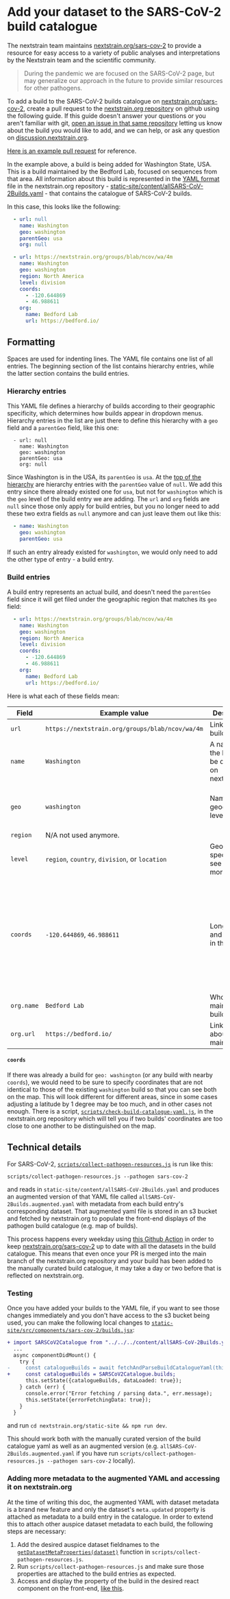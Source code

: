 # Add your dataset to the SARS-CoV-2 build catalogue

The nextstrain team maintains [nextstrain.org/sars-cov-2](https://nextstrain.org/sars-cov-2) to provide a resource for easy access to a variety of public analyses and interpretations by the Nextstrain team and the scientific community.

> During the pandemic we are focused on the SARS-CoV-2 page, but may generalize our approach in the future to provide similar resources for other pathogens.


To add a build to the SARS-CoV-2 builds catalogue on [nextstrain.org/sars-cov-2](https://nextstrain.org/sars-cov-2), create a pull request to the [nextstrain.org repository](https://github.com/nextstrain/nextstrain.org) on github using the following guide.
If this guide doesn't answer your questions or you aren't familiar with git, [open an issue in that same repository](https://github.com/nextstrain/nextstrain.org/issues/new/choose) letting us know about the build you would like to add, and we can help, or ask any question on [discussion.nextstrain.org](https://discussion.nextstrain.org/).

[Here is an example pull request](https://github.com/nextstrain/nextstrain.org/pull/246) for reference.

In the example above, a build is being added for Washington State, USA.
This is a build maintained by the Bedford Lab, focused on sequences from that area.
All information about this build is represented in the [YAML format](https://docs.ansible.com/ansible/latest/reference_appendices/YAMLSyntax.html) file in the nextstrain.org repository - [static-site/content/allSARS-CoV-2Builds.yaml](https://github.com/nextstrain/nextstrain.org/blob/master/static-site/content/allSARS-CoV-2Builds.yaml) - that contains the catalogue of SARS-CoV-2 builds.

In this case, this looks like the following:

```yaml
  - url: null
    name: Washington
    geo: washington
    parentGeo: usa
    org: null

  - url: https://nextstrain.org/groups/blab/ncov/wa/4m
    name: Washington
    geo: washington
    region: North America
    level: division
    coords:
      - -120.644869
      - 46.988611
    org:
      name: Bedford Lab
      url: https://bedford.io/
```

## Formatting

Spaces are used for indenting lines.
The YAML file contains one list of all entries.
The beginning section of the list contains hierarchy entries, while the latter section contains the build entries.

### Hierarchy entries

This YAML file defines a hierarchy of builds according to their geographic specificity, which determines how builds appear in dropdown menus.
Hierarchy entries in the list are just there to define this hierarchy with a `geo` field and a `parentGeo` field, like this one:
```
  - url: null
    name: Washington
    geo: washington
    parentGeo: usa
    org: null
```
Since Washington is in the USA, its `parentGeo` is `usa`.
At the [top of the hierarchy](https://github.com/nextstrain/nextstrain.org/blob/master/static-site/content/allSARS-CoV-2Builds.yaml#L4) are hierarchy entries with the `parentGeo` value of `null`.
We add this entry since there already existed one for `usa`, but not for `washington` which is the `geo` level of the build entry we are adding.
The `url` and `org` fields are `null` since those only apply for build entries, but you no longer need to add these two extra fields as `null` anymore and can just leave them out like this:
```yaml
  - name: Washington
    geo: washington
    parentGeo: usa
```
If such an entry already existed for `washington`, we would only need to add the other type of entry - a build entry.

### Build entries

A build entry represents an actual build, and doesn't need the `parentGeo` field since it will get filed under the geographic region that matches its `geo` field:
```yaml
  - url: https://nextstrain.org/groups/blab/ncov/wa/4m
    name: Washington
    geo: washington
    region: North America
    level: division
    coords:
      - -120.644869
      - 46.988611
    org:
      name: Bedford Lab
      url: https://bedford.io/
```
Here is what each of these fields mean:

| Field | Example value | Description | Formatting |
|---|---|---|---|
|`url`| `https://nextstrain.org/groups/blab/ncov/wa/4m` | Link to the build | Valid unique url |
|`name` | `Washington` | A name for the build to be displayed on nextstrain.org  | Any informative string |
|`geo`|`washington`|Name of the geographic level|Lower case string consistent with `geo` hierarchy|
|`region`|N/A not used anymore.|||
|`level`|`region`, `country`, `division`, or `location` |Geographic specificity; see [here](https://docs.nextstrain.org/en/latest/tutorials/SARS-CoV-2/steps/data-prep.html#appendix-in-depth-guide-to-the-standard-nextstrain-metadata-fields) for more details. ||
|`coords`|`-120.644869`, `46.988611`|Longitutde and latitude in that order|Longitude: number between -180 (West) and 180 (East); Latitude: number between -85 (South) and 85 (North) |
|`org.name`|`Bedford Lab`|Who maintains this build? | String |
|`org.url`|`https://bedford.io/` |Link to info about the maintainers|Valid url|

#### `coords`

If there was already a build for `geo: washington` (or any build with nearby `coords`), we would need to be sure to specify coordinates that are not identical to those of the existing `washington` build so that you can see both on the map.
This will look different for different areas, since in some cases adjusting a latitude by 1 degree may be too much, and in other cases not enough.
There is a script, [`scripts/check-build-catalogue-yaml.js`](https://github.com/nextstrain/nextstrain.org/blob/master/scripts/check-build-catalogue-yaml.js), in the nextstrain.org repository which will tell you if two builds' coordinates are too close to one another to be distinguished on the map.

## Technical details

For SARS-CoV-2, [`scripts/collect-pathogen-resources.js`](https://github.com/nextstrain/nextstrain.org/blob/master/scripts/collect-pathogen-resources.js) is run like this:
```
scripts/collect-pathogen-resources.js --pathogen sars-cov-2
```
and reads in `static-site/content/allSARS-CoV-2Builds.yaml` and produces an augmented version of that YAML file called `allSARS-CoV-2Builds.augmented.yaml` with metadata from each build entry's corresponding dataset.
That augmented yaml file is stored in an s3 bucket and fetched by nextstrain.org to populate the front-end displays of the pathogen build catalogue (e.g. map of builds).

This process happens every weekday using [this Github Action](https://github.com/nextstrain/nextstrain.org/blob/master/.github/workflows/update-search.yml) in order to keep [nextstrain.org/sars-cov-2](https://nextstrain.org/sars-cov-2) up to date with all the datasets in the build catalogue.
This means that even once your PR is merged into the main branch of the nextstrain.org repository and your build has been added to the manually curated build catalogue, it may take a day or two before that is reflected on nextstrain.org.

### Testing
Once you have added your builds to the YAML file, if you want to see those changes immediately and you don't have access to the s3 bucket being used, you can make the following local changes to [`static-site/src/components/sars-cov-2/builds.jsx`](https://github.com/nextstrain/nextstrain.org/blob/master/static-site/src/components/sars-cov-2/builds.jsx):
```diff
+ import SARSCoV2Catalogue from "../../../content/allSARS-CoV-2Builds.yaml";
  ...
  async componentDidMount() {
    try {
-     const catalogueBuilds = await fetchAndParseBuildCatalogueYaml(this.state.buildsUrl);
+     const catalogueBuilds = SARSCoV2Catalogue.builds;
      this.setState({catalogueBuilds, dataLoaded: true});
    } catch (err) {
      console.error("Error fetching / parsing data.", err.message);
      this.setState({errorFetchingData: true});
    }
  }
```

and run `cd nextstrain.org/static-site && npm run dev`.

This should work both with the manually curated version of the build catalogue yaml as well as an augmented version (e.g. `allSARS-CoV-2Builds.augmented.yaml` if you have run `scripts/collect-pathogen-resources.js --pathogen sars-cov-2` locally).

### Adding more metadata to the augmented YAML and accessing it on nextstrain.org

At the time of writing this doc, the augmented YAML with dataset metadata is a brand new feature and only the dataset's `meta.updated` property is attached as metadata to a build entry in the catalogue.
In order to extend this to attach other auspice dataset metadata to each build, the following steps are necessary:

1. Add the desired auspice dataset fieldnames to the [`getDatasetMetaProperties(dataset)`](https://github.com/nextstrain/nextstrain.org/pull/266/files#diff-60e76e88a4190ff6fcbe051a0db3f4289f7eb71dfa79f8f2f10d7e96b1fc6162R268) function in `scripts/collect-pathogen-resources.js`.
2. Run `scripts/collect-pathogen-resources.js` and make sure those properties are attached to the build entries as expected.
3. Access and display the property of the build in the desired react component on the front-end, [like this](https://github.com/nextstrain/nextstrain.org/pull/266/files#diff-0f173667f13492ac340f86da7913e9ca9b1ba4dd31e96264c5b7f99f2d0eb4baR225).

